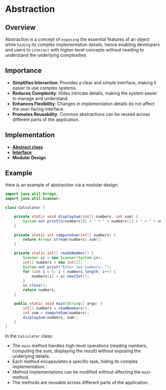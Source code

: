# Abstraction

## Overview
Abstraction is a concept of `exposing` the essential features of an object while `hiding` its complex implementation details, 
hence enabling developers and users to `interact` with higher-level concepts without needing to understand the underlying complexities.

## Importance
- **Simplifies Interaction**: Provides a clear and simple interface, making it easier to use complex systems.
- **Reduces Complexity**: Hides intricate details, making the system easier to manage and understand.
- **Enhances Flexibility**: Changes in implementation details do not affect the user-facing interface.
- **Promotes Reusability**: Common abstractions can be reused across different parts of the application.

## Implementation
- **[Abstract class](https://github.com/shumarb/learning/tree/main/concepts/java/abstract-class)**
- **[Interface](https://github.com/shumarb/learning/tree/main/concepts/java/interface)**
- **Modular Design**

## Example
Here is an example of abstraction via a modular design:

```java
import java.util.Arrays;
import java.util.Scanner;

class Calculator {

    private static void displaySum(int[] numbers, int sum) {
        System.out.println(numbers[0] + " + " + numbers[1] + " = " + sum);    
    }
    
    private static int computeSum(int[] numbers) {
        return Arrays.stream(numbers).sum();
    }

    private static int[] readsNumber() {
        Scanner sc = new Scanner(System.in);
        int[] numbers = new int[2];
        System.out.print("Enter two numbers: ");
        for (int i = 0; i < numbers.length; i++) {
            numbers[i] = sc.nextInt();
        }
        sc.close();
        return numbers;
    }

    public static void main(String[] args) {
        int[] numbers = readNumbers();
        int sum = computeSum(numbers);
        displaySum(numbers, sum);
    }
}
```
In the `Calculator` class:
- The `main` method handles high-level operations (reading numbers, computing the sum, displaying the result) without exposing the underlying details.
- Each method encapsulates a specific task, hiding its complex implementation.
- Method implementations can be modified without affecting the `main` method.
- The methods are reusable across different parts of the application.
